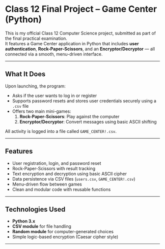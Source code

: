 # Class 12 Final Project – Game Center (Python)

This is my official Class 12 Computer Science project, submitted as part of the final practical examination.  
It features a Game Center application in Python that includes **user authentication**, **Rock-Paper-Scissors**, and an **Encryptor/Decryptor** — all connected via a smooth, menu-driven interface.

---

## What It Does

Upon launching, the program:
- Asks if the user wants to log in or register
- Supports password resets and stores user credentials securely using a `.csv` file
- Offers two main mini-games:
  1. **Rock-Paper-Scissors**: Play against the computer
  2. **Encryptor/Decryptor**: Convert messages using basic ASCII shifting

All activity is logged into a file called `GAME_CENTER!.csv`.

---

## Features

- User registration, login, and password reset
- Rock-Paper-Scissors with result tracking
- Text encryption and decryption using basic ASCII cipher
- Data persistence via CSV files (`users.csv`, `GAME_CENTER!.csv`)
- Menu-driven flow between games
- Clean and modular code with reusable functions

---

## Technologies Used

- **Python 3.x**
- **CSV module** for file handling
- **Random module** for computer-generated choices
- Simple logic-based encryption (Caesar cipher style)

---
